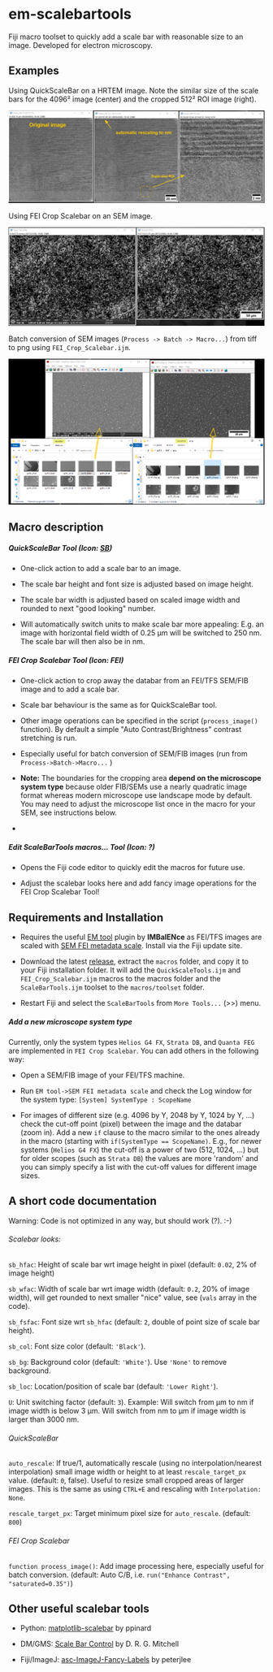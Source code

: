 # em-scalebartools

Fiji macro toolset to quickly add a scale bar with reasonable size to an image. Developed for electron microscopy.

## Examples

Using QuickScaleBar on a HRTEM image. Note the similar size of the scale bars for the 4096²  image (center) and the cropped 512² ROI image (right).

<img title="Example 0" src="images/example0.png" alt="Example" data-align="center">

Using FEI Crop Scalebar on an SEM image.

<img title="Example 1" src="images/example1.png" alt="Example" data-align="center">

Batch conversion of SEM images (``Process -> Batch -> Macro...``) from tiff to png using ``FEI_Crop_Scalebar.ijm``.

<img title="Example 1" src="images/example2.png" alt="Example" data-align="center">

## Macro description

##### QuickScaleBar Tool (Icon: <u>SB</u>)

* One-click action to add a scale bar to an image.

* The scale bar height and font size is adjusted based on image height.

* The scale bar width is adjusted based on scaled image width and rounded to next "good looking" number.

* Will automatically switch units to make scale bar more appealing: E.g. an image with horizontal field width of 0.25 µm will be switched to 250 nm. The scale bar will then also be in nm.

##### FEI Crop Scalebar Tool (Icon: FEI)

* One-click action to crop away the databar from an FEI/TFS SEM/FIB image and to add a scale bar.

* Scale bar behaviour is the same as for QuickScaleBar tool.

* Other image operations can be specified in the script (`process_image()` function). By default a simple "Auto Contrast/Brightness" contrast stretching is run.

* Especially useful for batch conversion of SEM/FIB images (run from `Process->Batch->Macro...` )

* **Note:** The boundaries for the cropping area **depend on the microscope system type** because older FIB/SEMs use a nearly quadratic image format whereas modern microscope use landscape mode by default. You may need to adjust the microscope list once in the macro for your SEM, see instructions below. 

* 

##### Edit ScaleBarTools macros... Tool (Icon: ?)

* Opens the Fiji code editor to quickly edit the macros for future use.

* Adjust the scalebar looks here and add fancy image operations for the FEI Crop Scalebar Tool!

## Requirements and Installation

* Requires the useful [EM tool](https://imagej.net/plugins/imbalence) plugin by **IMBalENce**  as FEI/TFS images are scaled with [SEM FEI metadata scale](https://imagej.net/plugins/sem-fei-metadata-scale). Install via the Fiji update site.

* Download the latest [release](https://github.com/lukmuk/em-scalebartools/releases), extract the `macros` folder, and copy it to your Fiji installation folder. It will add the `QuickScaleTools.ijm` and `FEI_Crop_Scalebar.ijm` macros to the macros folder and the `ScaleBarTools.ijm` toolset to the `macros/toolset` folder.

* Restart Fiji and select the `ScaleBarTools` from `More Tools...` (>>) menu. 

##### Add a new microscope system type

Currently, only the system types `Helios G4 FX`, `Strata DB`, and `Quanta FEG` are implemented in `FEI Crop Scalebar`. You can add others in the following way:

- Open a SEM/FIB image of your FEI/TFS machine.

- Run ``EM tool->SEM FEI metadata scale`` and check the Log window for the system type:  ``[System] SystemType : ScopeName`` 

- For images of different size (e.g. 4096 by Y, 2048 by Y, 1024 by Y, ...) check the cut-off point (pixel) between the image and the databar (zoom in). Add a new ``if`` clause to the macro similar to the ones already in the macro (starting with ``if(SystemType == ScopeName)``. E.g., for newer systems (`Helios G4 FX`) the cut-off is a power of two (512, 1024, ...) but for older scopes (such as ``Strata DB``) the values are more 'random' and you can simply specify a list with the cut-off values for different image sizes.

## A short code documentation

Warning: Code is not optimized in any way, but should work (?). :-) 

###### Scalebar looks:

``sb_hfac``: Height of scale bar wrt image height in pixel (default: ``0.02``, 2% of image height)

`sb_wfac`: Width of scale bar wrt image width (default: `0.2`, 20% of image width), will get rounded to next smaller "nice" value, see (``vals`` array in the code).

`sb_fsfac`: Font size wrt `sb_hfac` (default: `2`, double of point size of scale bar height).

`sb_col`: Font size color (default: ``'Black'``).

`sb_bg`: Background color (default: `'White'`). Use ``'None'`` to remove background.

``sb_loc``: Location/position of scale bar (default: ``'Lower Right'``).

``U``: Unit switching factor (default: ``3``). Example: Will switch from µm to nm if image width is below 3 µm. Will switch from nm to µm if image width is larger than 3000 nm.

###### QuickScaleBar

``auto_rescale``: If true/1, automatically rescale (using no interpolation/nearest interpolation) small image width or height to at least ``rescale_target_px`` value. (default: ``0``, false). Useful to resize small cropped areas of larger images. This is the same as using ``CTRL+E`` and rescaling with ``Interpolation: None``.

`rescale_target_px`: Target minimum pixel size for ``auto_rescale``.  (default: ``800``)

###### FEI Crop Scalebar

``function process_image()``: Add image processing here, especially useful for batch conversion. (default: Auto C/B, i.e. ``run("Enhance Contrast", "saturated=0.35")``)

## Other useful scalebar tools

* Python: [matplotlib-scalebar](https://github.com/ppinard/matplotlib-scalebar) by ppinard

* DM/GMS: [Scale Bar Control](http://www.dmscripting.com/scalebarcontrol.html) by D. R. G. Mitchell

* Fiji/ImageJ: [asc-ImageJ-Fancy-Labels](https://github.com/peterjlee/asc-ImageJ-Fancy-Labels) by peterjlee
